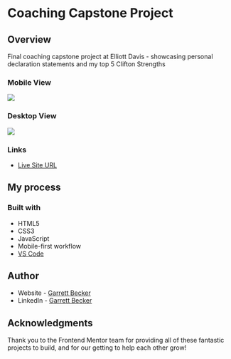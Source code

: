 # Coaching Capstone Project

## Overview

Final coaching capstone project at Elliott Davis - showcasing personal declaration statements and my top 5 Clifton Strengths

### Mobile View

![](./)

### Desktop View

![](./)

### Links

- [Live Site URL]()

## My process

### Built with

- HTML5
- CSS3
- JavaScript
- Mobile-first workflow
- [VS Code](https://code.visualstudio.com)

## Author

- Website - [Garrett Becker]()
- LinkedIn - [Garrett Becker](https://www.linkedin.com/in/garrett-becker-923b4a106/)

## Acknowledgments

Thank you to the Frontend Mentor team for providing all of these fantastic projects to build, and for our getting to help each other grow!
